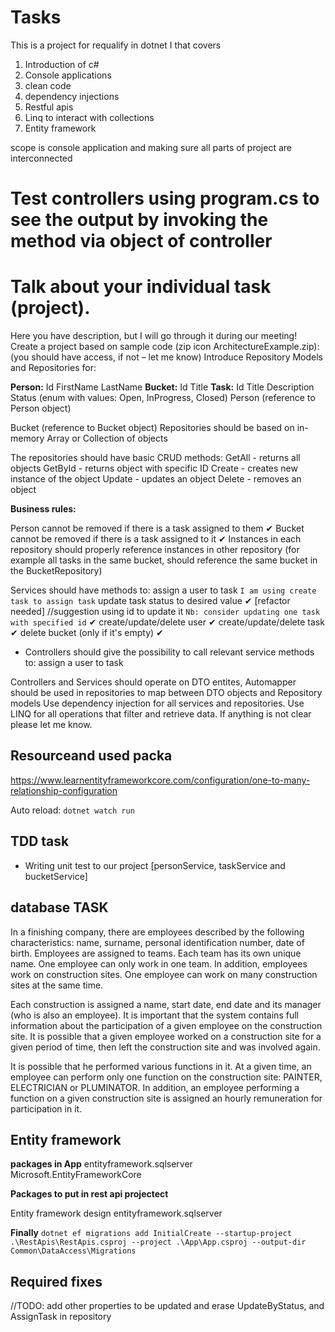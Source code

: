 # Tasks
This is a project for requalify in dotnet I that covers
1. Introduction of c#
2. Console applications 
3. clean code
4. dependency injections
5. Restful apis
6. Linq to interact with collections
6. Entity framework 

scope is console application and making sure all parts of project are interconnected
# Test controllers using  program.cs to see the output  by invoking the method via object of controller
# Talk about your individual task (project).
Here you have description, but I will go through it during our meeting!
Create a project based on sample code (​zip icon ArchitectureExample.zip): (you should have access, if not – let me know)
Introduce Repository Models and Repositories for:

**Person:**
Id
FirstName
LastName
**Bucket:**
Id
Title
**Task:**
Id
Title
Description
Status (enum with values: Open, InProgress, Closed)
Person (reference to Person object)

Bucket (reference to Bucket object)
Repositories should be based on in-memory Array or Collection of objects

The repositories should have basic CRUD methods:
GetAll - returns all objects
GetById - returns object with specific ID
Create - creates new instance of the object
Update - updates an object
Delete - removes an object

**Business rules:**

Person cannot be removed if there is a task assigned to them ✔
Bucket cannot be removed if there is a task assigned to it ✔
Instances in each repository should properly reference instances in other repository (for example all tasks in the same bucket, should reference the same bucket in the BucketRepository) 

Services should have methods to:
assign a user to task `I am using create task to assign task`
update task status to desired value ✔ [refactor needed] //suggestion using id to update it `Nb: consider updating one task with specified id`
  ✔ 
create/update/delete user ✔
create/update/delete task ✔
delete bucket (only if it's empty) ✔

- Controllers should give the possibility to call relevant service methods to:
assign a user to task

Controllers and Services should operate on DTO entites, Automapper should be used in repositories to map between DTO objects and Repository models
Use dependency injection for all services and repositories.
Use LINQ for all operations that filter and retrieve data.
If anything is not clear please let me know.

## Resourceand used packa
https://www.learnentityframeworkcore.com/configuration/one-to-many-relationship-configuration

Auto reload: `dotnet watch run`

## TDD task
- Writing unit test to our project [personService, taskService and bucketService]

## database TASK

In a finishing company, there are employees described by the following characteristics: name, surname, personal identification number, date of birth.
Employees are assigned to teams. Each team has its own unique name.
One employee can only work in one team. In addition, employees work on construction sites.
One employee can work on many construction sites at the same time.

Each construction is assigned a name, start date, end date and its manager (who is also an employee).
It is important that the system contains full information about the participation of a given employee on the construction site.
It is possible that a given employee worked on a construction site for a given period of time, then left the construction site and was involved again. 

It is possible that he performed various functions in it. At a given time, an employee can perform only one function on the construction site: PAINTER, ELECTRICIAN or PLUMINATOR.
In addition, an employee performing a function on a given construction site is assigned an hourly remuneration for participation in it.

## Entity framework

**packages in App**
entityframework.sqlserver
Microsoft.EntityFrameworkCore

**Packages to put in rest api projectect**

Entity framework design 
entityframework.sqlserver

**Finally**
`dotnet ef migrations add InitialCreate --startup-project .\RestApis\RestApis.csproj --project .\App\App.csproj --output-dir Common\DataAccess\Migrations`

## Required fixes
//TODO: add other properties to be updated and erase UpdateByStatus, and AssignTask in repository
